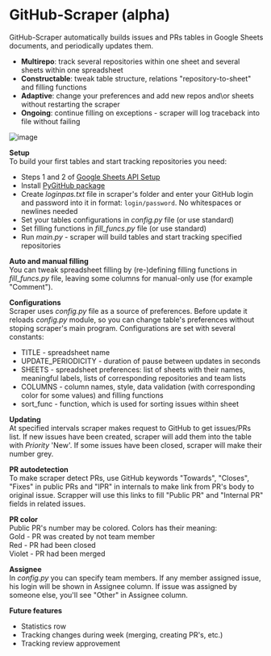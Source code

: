 # GitHub-Scraper (alpha)

GitHub-Scraper automatically builds issues and PRs tables in Google Sheets documents, and periodically updates them.
* **Multirepo**: track several repositories within one sheet and several sheets within one spreadsheet
* **Constructable**: tweak table structure, relations "repository-to-sheet" and filling functions
* **Adaptive**: change your preferences and add new repos and\or sheets without restarting the scraper
* **Ongoing**: continue filling on exceptions - scraper will log traceback into file without failing

![image](https://cdn1.imggmi.com/uploads/2019/8/31/412b7ab2c12f86916559343125942f7d-full.png)

**Setup**  
To build your first tables and start tracking repositories you need:
* Steps 1 and 2 of [Google Sheets API Setup](https://developers.google.com/sheets/api/quickstart/python)
* Install [PyGitHub package](https://pygithub.readthedocs.io/en/latest/introduction.html)
* Create *loginpas.txt* file in scraper's folder and enter your GitHub login and password into it in format: `login/password`. No whitespaces or newlines needed
* Set your tables configurations in *config.py* file (or use standard)
* Set filling functions in *fill_funcs.py* file (or use standard)
* Run *main.py* - scraper will build tables and start tracking specified repositories

**Auto and manual filling**  
You can tweak spreadsheet filling by (re-)defining filling functions in *fill_funcs.py* file, leaving some columns for manual-only use (for example "Comment").

**Configurations**  
Scraper uses *config.py* file as a source of preferences. Before update it reloads *config.py* module, so you can change table's preferences without stoping scraper's main program. Configurations are set with several constants:
* TITLE - spreadsheet name
* UPDATE_PERIODICITY - duration of pause between updates in seconds
* SHEETS - spreadsheet preferences: list of sheets with their names, meaningful labels, lists of corresponding repositories and team lists
* COLUMNS - column names, style, data validation (with corresponding color for some values) and filling functions
* sort_func - function, which is used for sorting issues within sheet  

**Updating**  
At specified intervals scraper makes request to GitHub to get issues/PRs list. If new issues have been created, scraper will add them into the table with *Priority* 'New'. If some issues have been closed, scraper will make their number grey.  

**PR autodetection**  
To make scraper detect PRs, use GitHub keywords "Towards", "Closes", "Fixes" in public PRs and "IPR" in internals to make link from PR's body to original issue. Scrapper will use this links to fill "Public PR" and "Internal PR" fields in related issues.  

**PR color**  
Public PR's number may be colored. Colors has their meaning:  
Gold - PR was created by not team member  
Red - PR had been closed  
Violet - PR had been merged  

**Assignee**  
In *config.py* you can specify team members. If any member assigned issue, his login will be shown in Assignee column. If issue was assigned by someone else, you'll see "Other" in Assignee column.  

**Future features**  
* Statistics row
* Tracking changes during week (merging, creating PR's, etc.)
* Tracking review approvement
